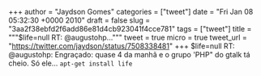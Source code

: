 
+++
author = "Jaydson Gomes"
categories = ["tweet"]
date = "Fri Jan 08 05:32:30 +0000 2010"
draft = false
slug = "3aa2f38ebfd2f6add86e81d4cb923041f4cce781"
tags = ["tweet"]
title = """$life=null RT: @augustohp..."""
tweet = true
micro = true
tweet_url = "https://twitter.com/jaydson/status/7508338481"
+++
$life=null RT: @augustohp: Engraçado: quase 4 da manhã e o grupo 'PHP" do gtalk tá cheio. Só ele... `apt-get install life`
